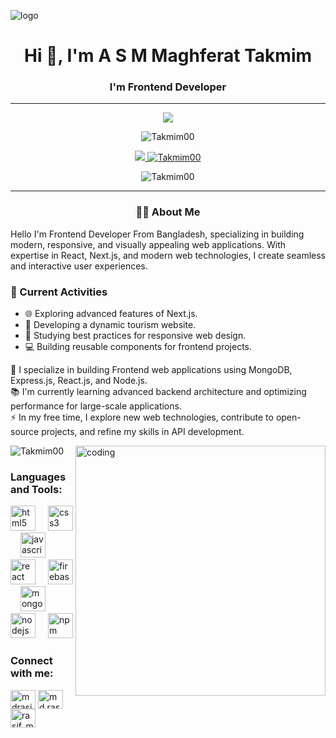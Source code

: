 ![logo](https://res.cloudinary.com/dvubt5hiv/image/upload/v1730266019/xdbfzqxmvr2uoozvqrza.jpg)
<h1 align="center">Hi 👋, I'm A S M Maghferat Takmim</h1>
<h3 align="center">I'm Frontend Developer</h3>

---
<div align="center" display="flex">
<img src="https://github-readme-stats.vercel.app/api?username=Takmim00&theme=dark&show_icons=true" />
  <p align="center" href="https://git.io/streak-stats"><img src="https://streak-stats.demolab.com?user=Takmim00&theme=dark" alt="Takmim00" />
  </p>
</div>
<p align="center">
  <a href="https://github-readme-stats.vercel.app">
    <img src="https://github-readme-stats.vercel.app/api?username=Takmim00&theme=dark&show_icons=true" />
  </a>
  <a href="https://git.io/streak-stats">
    <img src="https://streak-stats.demolab.com?user=Takmim00&theme=dark" alt="Takmim00" />
  </a>
</p>

<p align="center">
  <img align="center" src="https://github-readme-stats.vercel.app/api/top-langs?username=Takmim00&show_icons=true&locale=en&layout=compact&theme=dracula" alt="Takmim00" />
</p>


---
<h3 align="center">👨‍💻 About Me</h3>
<p>Hello I'm Frontend Developer From Bangladesh, specializing in building modern, responsive, and visually appealing web applications. With expertise in React, Next.js, and modern web technologies, I create seamless and interactive user experiences.</p>

<h3 align="left">📌 Current Activities</h3>
<ul>
  <li>🌐 Exploring advanced features of Next.js.</li>
  <li>🛫 Developing a dynamic tourism website.</li>
  <li>📖 Studying best practices for responsive web design.</li>
  <li>💻 Building reusable components for frontend projects.</li>
</ul>

<p align="left">
   🔭 I specialize in building Frontend web applications using MongoDB, Express.js, React.js, and Node.js.<br>
   📚 I'm currently learning advanced backend architecture and optimizing performance for large-scale applications.<br>
   ⚡ In my free time, I explore new web technologies, contribute to open-source projects, and refine my skills in API development.<br>
</p>

<img align="right" alt="coding" width="400" src="https://i.pinimg.com/originals/f1/e7/34/f1e734f9cade86fe737a9aa404ad5677.gif">

<p align="left"> <img src="https://komarev.com/ghpvc/?username=Takmim00&label=Profile%20views&color=0e75b6&style=flat" alt="Takmim00"/> </p>






<h3 align="left">Languages and Tools:</h3>
<div align="left">
  <img src="https://cdn.jsdelivr.net/gh/devicons/devicon/icons/html5/html5-original.svg" height="40" alt="html5 logo"  />
  <img width="12" />
  <img src="https://cdn.jsdelivr.net/gh/devicons/devicon/icons/css3/css3-original.svg" height="40" alt="css3 logo"  />
  <img width="12" />
  <img src="https://cdn.jsdelivr.net/gh/devicons/devicon/icons/javascript/javascript-original.svg" height="40" alt="javascript logo"  />
  <img width="12" />
  <img src="https://cdn.jsdelivr.net/gh/devicons/devicon/icons/react/react-original.svg" height="40" alt="react logo"  />
  <img width="12" />
  <img src="https://cdn.jsdelivr.net/gh/devicons/devicon/icons/firebase/firebase-plain.svg" height="40" alt="firebase logo"  />
  <img width="12" />
  <img src="https://cdn.jsdelivr.net/gh/devicons/devicon/icons/mongodb/mongodb-original.svg" height="40" alt="mongodb logo"  />
  <img width="12" />
  <img src="https://cdn.jsdelivr.net/gh/devicons/devicon/icons/nodejs/nodejs-original.svg" height="40" alt="nodejs logo"  />
  <img width="12" />
  <img src="https://cdn.jsdelivr.net/gh/devicons/devicon/icons/npm/npm-original-wordmark.svg" height="40" alt="npm logo"  />
</div>

###
<h3 align="left">Connect with me:</h3>
<p align="left">
<a href="https://www.linkedin.com/in/asm-maghferat-takmim89/" target="blank"><img align="center" src="https://raw.githubusercontent.com/rahuldkjain/github-profile-readme-generator/master/src/images/icons/Social/linked-in-alt.svg" alt="mdrasif" height="30" width="40" /></a>
<a href="https://www.facebook.com/takmim00" target="blank"><img align="center" src="https://raw.githubusercontent.com/rahuldkjain/github-profile-readme-generator/master/src/images/icons/Social/facebook.svg" alt="md.rasif.315" height="30" width="40" /></a>
<a href="https://x.com/MTakmim58515" target="blank"><img align="center" src="https://raw.githubusercontent.com/rahuldkjain/github-profile-readme-generator/master/src/images/icons/Social/twitter.svg" alt="rasif_md9118" height="30" width="40" /></a>
</p>






